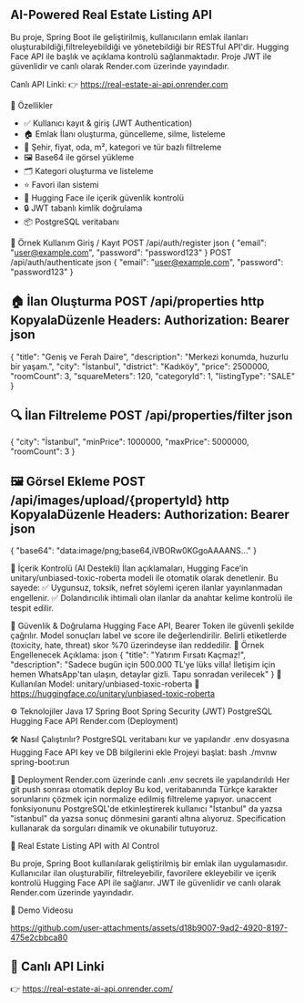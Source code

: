 ## AI-Powered Real Estate Listing API

Bu proje, Spring Boot ile geliştirilmiş, kullanıcıların emlak ilanları oluşturabildiği,filtreleyebildiği ve yönetebildiği bir RESTful API'dir. 
Hugging Face API ile başlık ve açıklama kontrolü sağlanmaktadır. Proje JWT ile güvenlidir ve canlı olarak Render.com üzerinde yayındadır.

Canlı API Linki:
👉 https://real-estate-ai-api.onrender.com

🚀 Özellikler

- ✅ Kullanıcı kayıt & giriş (JWT Authentication)
- 🏠 Emlak İlanı oluşturma, güncelleme, silme, listeleme
- 📂 Şehir, fiyat, oda, m², kategori ve tür bazlı filtreleme
- 🖼️ Base64 ile görsel yükleme
- 🗂️ Kategori oluşturma ve listeleme
- ⭐ Favori ilan sistemi
- 🧠 Hugging Face ile içerik güvenlik kontrolü
- 🔒 JWT tabanlı kimlik doğrulama
- 📦 PostgreSQL veritabanı


📌 Örnek Kullanım
Giriş / Kayıt
POST /api/auth/register
json
{
  "email": "user@example.com",
  "password": "password123"
}
POST /api/auth/authenticate
json
{
  "email": "user@example.com",
  "password": "password123"
}

🏠 İlan Oluşturma
POST /api/properties
http
KopyalaDüzenle
Headers: Authorization: Bearer <JWT>
json
--
{
  "title": "Geniş ve Ferah Daire",
  "description": "Merkezi konumda, huzurlu bir yaşam.",
  "city": "İstanbul",
  "district": "Kadıköy",
  "price": 2500000,
  "roomCount": 3,
  "squareMeters": 120,
  "categoryId": 1,
  "listingType": "SALE"
}

🔍 İlan Filtreleme
POST /api/properties/filter
json
--
{
  "city": "İstanbul",
  "minPrice": 1000000,
  "maxPrice": 5000000,
  "roomCount": 3
}

🖼️ Görsel Ekleme
POST /api/images/upload/{propertyId}
http
KopyalaDüzenle
Headers: Authorization: Bearer <JWT>
json
--
{
  "base64": "data:image/png;base64,iVBORw0KGgoAAAANS..."
}

🧠 İçerik Kontrolü (AI Destekli)
İlan açıklamaları, Hugging Face’in unitary/unbiased-toxic-roberta modeli ile otomatik olarak denetlenir. Bu sayede:
✅ Uygunsuz, toksik, nefret söylemi içeren ilanlar yayınlanmadan engellenir.
✅ Dolandırıcılık ihtimali olan ilanlar da anahtar kelime kontrolü ile tespit edilir.

🔐 Güvenlik & Doğrulama
Hugging Face API, Bearer Token ile güvenli şekilde çağrılır.
Model sonuçları label ve score ile değerlendirilir.
Belirli etiketlerde (toxicity, hate, threat) skor %70 üzerindeyse ilan reddedilir.
🚫 Örnek Engellenecek Açıklama:
json
{
  "title": "Yatırım Fırsatı Kaçmaz!",
  "description": "Sadece bugün için 500.000 TL'ye lüks villa! İletişim için hemen WhatsApp'tan ulaşın, detaylar gizli. Tapu sonradan verilecek"
}
🧪 Kullanılan Model:
unitary/unbiased-toxic-roberta 🔗 https://huggingface.co/unitary/unbiased-toxic-roberta

⚙️ Teknolojiler
Java 17
Spring Boot
Spring Security (JWT)
PostgreSQL
Hugging Face API
Render.com (Deployment)


🛠️ Nasıl Çalıştırılır?
PostgreSQL veritabanı kur ve yapılandır
.env dosyasına Hugging Face API key ve DB bilgilerini ekle
Projeyi başlat:
bash
./mvnw spring-boot:run

📡 Deployment
Render.com üzerinde canlı
.env secrets ile yapılandırıldı
Her git push sonrası otomatik deploy
Bu kod, veritabanında Türkçe karakter sorunlarını çözmek için normalize edilmiş filtreleme yapıyor. 
unaccent fonksiyonunu PostgreSQL'de etkinleştirerek kullanıcı "İstanbul" da yazsa "istanbul" da yazsa sonuç dönmesini garanti altına alıyoruz. 
Specification kullanarak da sorguları dinamik ve okunabilir tutuyoruz.

🏡 Real Estate Listing API with AI Control

Bu proje, Spring Boot kullanılarak geliştirilmiş bir emlak ilan uygulamasıdır. 
Kullanıcılar ilan oluşturabilir, filtreleyebilir, favorilere ekleyebilir ve içerik kontrolü Hugging Face API ile sağlanır. 
JWT ile güvenlidir ve canlı olarak Render.com üzerinde yayındadır.

🏡 Demo Videosu 

https://github.com/user-attachments/assets/d18b9007-9ad2-4920-8197-475e2cbbca80



## 🔗 Canlı API Linki

👉 https://real-estate-ai-api.onrender.com/

